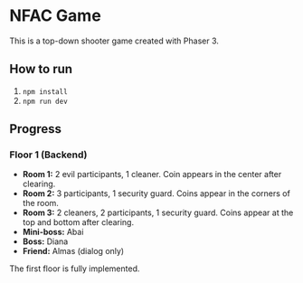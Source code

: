 # NFAC Game

This is a top-down shooter game created with Phaser 3.

## How to run

1.  `npm install`
2.  `npm run dev`

## Progress

### Floor 1 (Backend)

*   **Room 1:** 2 evil participants, 1 cleaner. Coin appears in the center after clearing.
*   **Room 2:** 3 participants, 1 security guard. Coins appear in the corners of the room.
*   **Room 3:** 2 cleaners, 2 participants, 1 security guard. Coins appear at the top and bottom after clearing.
*   **Mini-boss:** Abai
*   **Boss:** Diana
*   **Friend:** Almas (dialog only)

The first floor is fully implemented. 